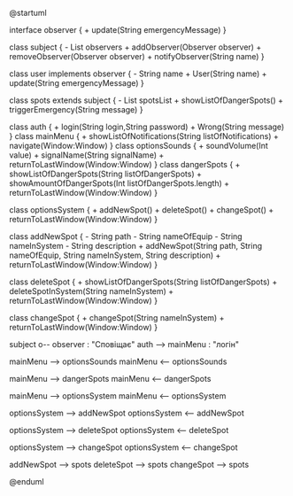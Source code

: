 @startuml

interface observer {
    + update(String emergencyMessage)
}

class subject {
    - List<Observer> observers
    + addObserver(Observer observer)
    + removeObserver(Observer observer)
    + notifyObserver(String name)
}

class user implements observer {
    - String name
    + User(String name)
    + update(String emergencyMessage)
}

class spots extends subject {
    - List<spotsList> spotsList
    + showListOfDangerSpots()
    + triggerEmergency(String message)
}

class auth {
    + login(String login,String password)
    + Wrong(String message)
}
class mainMenu {
    + showListOfNotifications(String listOfNotifications)
    + navigate(Window:Window)
}
class optionsSounds {
    + soundVolume(Int value)
    + signalName(String signalName)
    + returnToLastWindow(Window:Window)
}
class dangerSpots {
    + showListOfDangerSpots(String listOfDangerSpots)
    + showAmountOfDangerSpots(Int listOfDangerSpots.length)
    + returnToLastWindow(Window:Window)
}

class optionsSystem {
    + addNewSpot()
    + deleteSpot()
    + changeSpot()
    + returnToLastWindow(Window:Window)
}

class addNewSpot {
    - String path
    - String nameOfEquip
    - String nameInSystem
    - String description
    + addNewSpot(String path, String nameOfEquip, String nameInSystem, String description)
    + returnToLastWindow(Window:Window)
}

class deleteSpot {
    + showListOfDangerSpots(String listOfDangerSpots)
    + deleteSpotInSystem(String nameInSystem)
    + returnToLastWindow(Window:Window)
}

class changeSpot {
    + changeSpot(String nameInSystem)
    + returnToLastWindow(Window:Window)
}

subject o-- observer : "Сповіщає"
auth --> mainMenu : "логін"

mainMenu --> optionsSounds 
mainMenu <-- optionsSounds 

mainMenu --> dangerSpots
mainMenu <-- dangerSpots

mainMenu --> optionsSystem
mainMenu <-- optionsSystem

optionsSystem --> addNewSpot
optionsSystem <-- addNewSpot

optionsSystem --> deleteSpot
optionsSystem <-- deleteSpot

optionsSystem --> changeSpot
optionsSystem <-- changeSpot

addNewSpot --> spots
deleteSpot --> spots
changeSpot --> spots

@enduml
